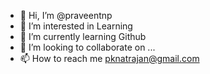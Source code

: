 - 👋 Hi, I’m @praveentnp
- 👀 I’m interested in Learning
- 🌱 I’m currently learning Github
- 💞️ I’m looking to collaborate on ...
- 📫 How to reach me pknatrajan@gmail.com

<!---
praveentnp/praveentnp is a ✨ special ✨ repository because its `README.md` (this file) appears on your GitHub profile.
You can click the Preview link to take a look at your changes.
--->
